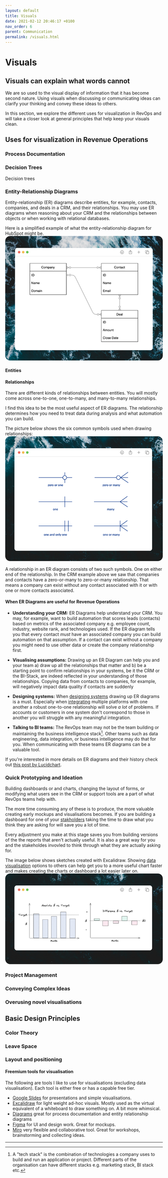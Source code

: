 ```yaml
---
layout: default
title: Visuals
date: 2021-02-12 20:46:17 +0100
nav_order: 6
parent: Communication
permalink: /visuals.html
---
```


# Visuals

## Visuals can explain what words cannot
We are so used to the visual display of information that it has become second nature. Using visuals when discussing or communicating ideas can clarify your thinking and convey these ideas to others. 

In this section, we explore the different uses for visualization in RevOps and will take a closer look at general principles that help keep your visuals clean. 

## Uses for visualization in Revenue Operations

### Process Documentation

### Decision Trees
Decision trees 

### Entity-Relationship Diagrams
Entity-relationship (ER) diagrams describe entities, for example, contacts, companies, and deals in a CRM, and their relationships.
You may use ER diagrams when reasoning about your CRM and the relationships between objects or when working with relational databases. 

Here is a simplified example of what the entity-relationship diagram for HubSpot might be.
![example ER diagram](/assets/img/erd.png)

#### Entities

#### Relationships
There are different kinds of relationships between entities. You will mostly come across one-to-one, one-to-many, and many-to-many relationships. 

I find this idea to be the most useful aspect of ER diagrams. The relationship determines how you need to treat data during analysis and what automation you can build. 

The picture below shows the six common symbols used when drawing relationships: 
![entity relationships](/assets/img/ers.png)

A relationship in an ER diagram consists of two such symbols. One on either end of the relationship. In the CRM example above we saw that companies and contacts have a zero-or-many to zero-or-many relationship. That means a company can exist without any contact associated with it or with one or more contacts associated. 

#### When ER Diagrams are useful for Revenue Operations
- **Understanding your CRM:** ER Diagrams help understand your CRM. You may, for example, want to build automation that scores leads (contacts) based on metrics of the associated company e.g. employee count, industry, website rank, and technologies used. If the ER diagram tells you that every contact *must* have an associated company you can build automation on that assumption. If a contact can exist without a company you might need to use other data or create the company relationship first. 

- **Visualising assumptions:** Drawing up an ER Diagram can help you and your team a) draw up all the relationships that matter and b) be a starting point to confirm relationships in your systems, be it the CRM or the BI-Stack, are indeed reflected in your understanding of those relationships. Copying data from contacts to companies, for example, will negatively impact data quality if contacts are suddenly 

- **Designing systems:** When [designing systems](https://revopsguide.net/design.html) drawing up ER diagrams is a must. Especially when [integrating](https://revopsguide.net/integrations.html) multiple platforms with one another a robust one-to-one relationship will solve *a lot* of problems. If accounts or customers in one system don't correspond to those in another you will struggle with any meaningful integration. 

- **Talking to BI teams:** The RevOps team may not be the team building or maintaining the business intelligence stack[^2]. Other teams such as data engineering, data integration, or business intelligence may do that for you. 
When communicating with these teams ER diagrams can be a valuable tool.

If you're interested in more details on ER diagrams and their history check out [this post by Lucidchart](https://www.lucidchart.com/pages/er-diagrams). 

### Quick Prototyping and Ideation
Building dashboards or and charts, changing the layout of forms, or modifying what users see in the CRM or support tools are a part of what RevOps teams help with. 

The more time consuming any of these is to produce, the more valuable creating early mockups and visualisations becomes. If you are building a dashboard for one of your [stakholders](https://revopsguide.net/stakeholders.html) taking the time to draw what you think they are asking for will save you a lot of time. 

Every adjustment you make at this stage saves you from building versions of the the reports that aren't actually useful. It is also a great way for you and the stakeholdes invovled to think through what they are actually asking for.

The image below shows sketches created with Excalidraw. Showing [data visualisation](https://revopsguide.net/visualising-data.html) options to others can help get you to a more useful chart faster and makes creating the charts or dashboard a lot easier later on. 
![entity relationships](/assets/img/sketches.png)

### Project Management


### Conveying Complex Ideas
### Overusing novel visualisations


## Basic Design Principles
### Color Theory

### Leave Space

### Layout and positioning



#### Freemium tools for visualisation
The following are tools I like to use for visualisations (excluding data visualisation).
Each tool is either free or has a capable free tier.
- [Google Slides](https://docs.google.com/presentation) for presentations and simple visualisations.
- [Excalidraw](https://excalidraw.com/) for light weight ad-hoc visuals. Mostly used as the virtual equivalent of a whiteboard to draw something on. A bit more whimsical.
- [Diagrams](https://www.diagrams.net/) great for process documentation and entity relationship diagrams
- [Figma](https://www.figma.com/) for UI and design work. Great for mockups.
- [Miro](https://miro.com/) very flexible and collaborative tool. Great for workshops, brainstorming and collecting ideas.

---
[^1]: There is compelling evidence that learning styles such as being a "visual learner" do not exist. As this (and other studies) show: [Learning Styles: Concepts and Evidence Harold Pashler, Mark McDaniel, Doug Rohrer, and Robert Bjork](https://www.trans-pareo.com/uploads/4/5/3/5/4535377/learningstylesstudy.pdf).

[^2]: A "tech stack" is the combination of technologies a company uses to build and run an application or project. Different parts of the organisation can have different stacks e.g. marketing stack, BI stack etc. 